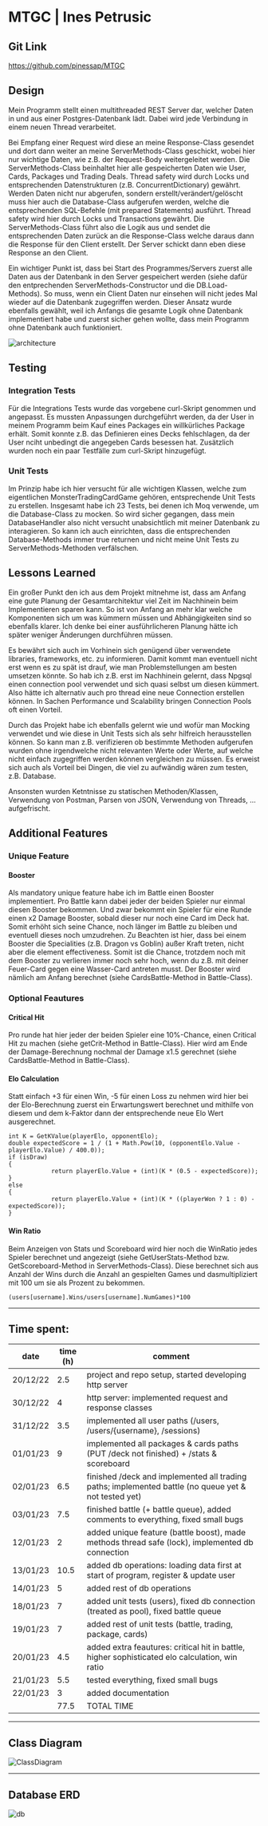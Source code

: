 # MTGC | Ines Petrusic

## Git Link
https://github.com/pinessap/MTGC

## Design
Mein Programm stellt einen multithreaded REST Server dar, welcher Daten in und aus einer Postgres-Datenbank lädt. Dabei wird jede Verbindung in einem neuen Thread verarbeitet. 

Bei Empfang einer Request wird diese an meine Response-Class gesendet und dort dann weiter an meine ServerMethods-Class geschickt, wobei hier nur wichtige Daten, wie z.B. der Request-Body weitergeleitet werden. Die ServerMethods-Class beinhaltet hier alle gespeicherten Daten wie User, Cards, Packages und Trading Deals. Thread safety wird durch Locks und entsprechenden Datenstrukturen (z.B. ConcurrentDictionary) gewährt. Werden Daten nicht nur abgerufen, sondern erstellt/verändert/gelöscht muss hier auch die Database-Class aufgerufen werden, welche die entsprechenden SQL-Befehle (mit prepared Statements) ausführt. Thread safety wird hier durch Locks und Transactions gewährt. Die ServerMethods-Class führt also die Logik aus und sendet die entsprechenden Daten zurück an die Response-Class welche daraus dann die Response für den Client erstellt. Der Server schickt dann eben diese Response an den Client.

Ein wichtiger Punkt ist, dass bei Start des Programmes/Servers zuerst alle Daten aus der Datenbank in den Server gespeichert werden (siehe dafür den entprechenden ServerMethods-Constructor und die DB.Load-Methods). So muss, wenn ein Client Daten nur einsehen will nicht jedes Mal wieder auf die Datenbank zugegriffen werden. Dieser Ansatz wurde ebenfalls gewählt, weil ich Anfangs die gesamte Logik ohne Datenbank implementiert habe und zuerst sicher gehen wollte, dass mein Programm ohne Datenbank auch funktioniert.

![architecture](https://user-images.githubusercontent.com/1788353/213922474-fb55c7a0-a379-4336-8af2-ef1a7aff6653.png)

## Testing
### Integration Tests
Für die Integrations Tests wurde das vorgebene curl-Skript genommen und angepasst. Es mussten Anpassungen durchgeführt werden, da der User in meinem Programm beim Kauf eines Packages ein willkürliches Package erhält. Somit konnte z.B. das Definieren eines Decks fehlschlagen, da der User nciht unbedingt die angegeben Cards besessen hat. Zusätzlich wurden noch ein paar Testfälle zum curl-Skript hinzugefügt.

### Unit Tests
Im Prinzip habe ich hier versucht für alle wichtigen Klassen, welche zum eigentlichen MonsterTradingCardGame gehören, entsprechende Unit Tests zu erstellen. Insgesamt habe ich 23 Tests, bei denen ich Moq verwende, um die Database-Class zu mocken. So wird sicher gegangen, dass mein DatabaseHandler also nicht versucht unabsichtlich mit meiner Datenbank zu interagieren. So kann ich auch einrichten, dass die entsprechenden Database-Methods immer true returnen und nicht meine Unit Tests zu ServerMethods-Methoden verfälschen.

## Lessons Learned
Ein großer Punkt den ich aus dem Projekt mitnehme ist, dass am Anfang eine gute Planung der Gesamtarchitektur viel Zeit im Nachhinein beim Implementieren sparen kann. So ist von Anfang an mehr klar welche Komponenten sich um was kümmern müssen und Abhängigkeiten sind so ebenfalls klarer. Ich denke bei einer ausführlicheren Planung hätte ich später weniger Änderungen durchführen müssen. 

Es bewährt sich auch im Vorhinein sich genügend über verwendete libraries, frameworks, etc. zu informieren. Damit kommt man eventuell nicht erst wenn es zu spät ist drauf, wie man Problemstellungen am besten umsetzen könnte. So hab ich z.B. erst im Nachhinein gelernt, dass Npgsql einen connection pool verwendet und sich quasi selbst um diesen kümmert. Also hätte ich alternativ auch pro thread eine neue Connection erstellen können. In Sachen Performance und Scalability bringen Connection Pools oft einen Vorteil.

Durch das Projekt habe ich ebenfalls gelernt wie und wofür man Mocking verwendet und wie diese in Unit Tests sich als sehr hilfreich herausstellen können. So kann man z.B. verifizieren ob bestimmte Methoden aufgerufen wurden ohne irgendwelche nicht relevanten Werte oder Werte, auf welche nicht einfach zugegriffen werden können vergleichen zu müssen. Es erweist sich auch als Vorteil bei Dingen, die viel zu aufwändig wären zum testen, z.B. Database.

Ansonsten wurden Ketntnisse zu statischen Methoden/Klassen, Verwendung von Postman, Parsen von JSON, Verwendung von Threads, ... aufgefrischt. 

## Additional Features
### Unique Feature
#### Booster
Als mandatory unique feature habe ich im Battle einen Booster implementiert. Pro Battle kann dabei jeder der beiden Spieler nur einmal diesen Booster bekommen. Und zwar bekommt ein Spieler für eine Runde einen x2 Damage Booster, sobald dieser nur noch eine Card im Deck hat. Somit erhöht sich seine Chance, noch länger im Battle zu bleiben und eventuell dieses noch umzudrehen. Zu Beachten ist hier, dass bei einem Booster die Specialities (z.B. Dragon vs Goblin) außer Kraft treten, nicht aber die element effectiveness. Somit ist die Chance, trotzdem noch mit dem Booster zu verlieren immer noch sehr hoch, wenn du z.B. mit deiner Feuer-Card gegen eine Wasser-Card antreten musst. Der Booster wird nämlich am Anfang berechnet (siehe CardsBattle-Method in Battle-Class).

### Optional Feautures
#### Critical Hit
Pro runde hat hier jeder der beiden Spieler eine 10%-Chance, einen Critical Hit zu machen (siehe getCrit-Method in Battle-Class). Hier wird am Ende der Damage-Berechnung nochmal der Damage x1.5 gerechnet (siehe CardsBattle-Method in Battle-Class). 

#### Elo Calculation
Statt einfach +3 für einen Win, -5 für einen Loss zu nehmen wird hier bei der Elo-Berechnung zuerst ein Erwartungswert berechnet und mithilfe von diesem und dem k-Faktor dann der entsprechende neue Elo Wert ausgerechnet. 

```
int K = GetKValue(playerElo, opponentElo);
double expectedScore = 1 / (1 + Math.Pow(10, (opponentElo.Value - playerElo.Value) / 400.0));
if (isDraw)
{
            return playerElo.Value + (int)(K * (0.5 - expectedScore));
}
else
{
            return playerElo.Value + (int)(K * ((playerWon ? 1 : 0) - expectedScore));
}
```

#### Win Ratio
Beim Anzeigen von Stats und Scoreboard wird hier noch die WinRatio jedes Spieler berechnet und angezeigt (siehe GetUserStats-Method bzw. GetScoreboard-Method in ServerMethods-Class). Diese berechnet sich aus Anzahl der Wins durch die Anzahl an gespielten Games und dasmultipliziert mit 100 um sie als Prozent zu bekommen.

```
(users[username].Wins/users[username].NumGames)*100
```
_______
## Time spent:

| date     | time (h) | comment                                                                                              |
| -------- | -------- | ---------------------------------------------------------------------------------------------------- |
| 20/12/22 | 2.5      | project and repo setup, started developing http server                                               |
| 30/12/22 | 4        | http server: implemented request and response classes                                                |
| 31/12/22 | 3.5      | implemented all user paths (/users, /users/{username}, /sessions)                                    |
| 01/01/23 | 9        | implemented all packages & cards paths (PUT /deck not finished) + /stats & scoreboard                |
| 02/01/23 | 6.5      | finished /deck and implemented all trading paths; implemented battle (no queue yet & not tested yet) |
| 03/01/23 | 7.5      | finished battle (+ battle queue), added comments to everything, fixed small bugs                     |
| 12/01/23 | 2        | added unique feature (battle boost), made methods thread safe (lock), implemented db connection      |
| 13/01/23 | 10.5     | added db operations: loading data first at start of program, register & update user                  |
| 14/01/23 | 5        | added rest of db operations                                                                          |
| 18/01/23 | 7        | added unit tests (users), fixed db connection (treated as pool), fixed battle queue                  |
| 19/01/23 | 7        | added rest of unit tests (battle, trading, package, cards)                                           |
| 20/01/23 | 4.5      | added extra feautures: critical hit in battle, higher sophisticated elo calculation, win ratio       |
| 21/01/23 | 5.5      | tested everything, fixed small bugs                                                                  |
| 22/01/23 |   3    | added documentation                                                                  |
|  |   77.5    | TOTAL TIME                                                              |
_______

## Class Diagram
![ClassDiagram](https://user-images.githubusercontent.com/1788353/213922478-a782a75a-ce87-4e24-ab62-4976aedf2e51.png)
_______
## Database ERD
![db](https://user-images.githubusercontent.com/1788353/213922482-edcbc08e-c137-488b-815d-f676d7f0fb88.png)
